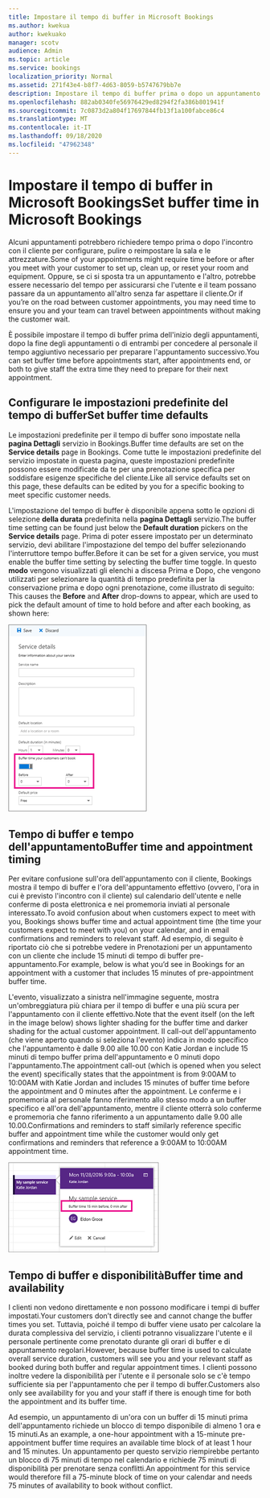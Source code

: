 ```yaml
---
title: Impostare il tempo di buffer in Microsoft Bookings
ms.author: kwekua
author: kwekuako
manager: scotv
audience: Admin
ms.topic: article
ms.service: bookings
localization_priority: Normal
ms.assetid: 271f43e4-b8f7-4d63-8059-b5747679bb7e
description: Impostare il tempo di buffer prima o dopo un appuntamento in Microsoft Bookings per consentire la pulizia o la reimpostazione delle attrezzature.
ms.openlocfilehash: 882ab0340fe56976429ed8294f2fa386b801941f
ms.sourcegitcommit: 7c0873d2a804f17697844fb13f1a100fabce86c4
ms.translationtype: MT
ms.contentlocale: it-IT
ms.lasthandoff: 09/18/2020
ms.locfileid: "47962348"
---
```

# <a name="set-buffer-time-in-microsoft-bookings"></a><span data-ttu-id="9acf8-103">Impostare il tempo di buffer in Microsoft Bookings</span><span class="sxs-lookup"><span data-stu-id="9acf8-103">Set buffer time in Microsoft Bookings</span></span>

<span data-ttu-id="9acf8-104">Alcuni appuntamenti potrebbero richiedere tempo prima o dopo l'incontro con il cliente per configurare, pulire o reimpostare la sala e le attrezzature.</span><span class="sxs-lookup"><span data-stu-id="9acf8-104">Some of your appointments might require time before or after you meet with your customer to set up, clean up, or reset your room and equipment.</span></span> <span data-ttu-id="9acf8-105">Oppure, se ci si sposta tra un appuntamento e l'altro, potrebbe essere necessario del tempo per assicurarsi che l'utente e il team possano passare da un appuntamento all'altro senza far aspettare il cliente.</span><span class="sxs-lookup"><span data-stu-id="9acf8-105">Or if you’re on the road between customer appointments, you may need time to ensure you and your team can travel between appointments without making the customer wait.</span></span>

<span data-ttu-id="9acf8-106">È possibile impostare il tempo di buffer prima dell'inizio degli appuntamenti, dopo la fine degli appuntamenti o di entrambi per concedere al personale il tempo aggiuntivo necessario per preparare l'appuntamento successivo.</span><span class="sxs-lookup"><span data-stu-id="9acf8-106">You can set buffer time before appointments start, after appointments end, or both to give staff the extra time they need to prepare for their next appointment.</span></span>

## <a name="set-buffer-time-defaults"></a><span data-ttu-id="9acf8-107">Configurare le impostazioni predefinite del tempo di buffer</span><span class="sxs-lookup"><span data-stu-id="9acf8-107">Set buffer time defaults</span></span>

<span data-ttu-id="9acf8-108">Le impostazioni predefinite per il tempo di buffer sono impostate nella **pagina Dettagli** servizio in Bookings.</span><span class="sxs-lookup"><span data-stu-id="9acf8-108">Buffer time defaults are set on the **Service details** page in Bookings.</span></span> <span data-ttu-id="9acf8-109">Come tutte le impostazioni predefinite del servizio impostate in questa pagina, queste impostazioni predefinite possono essere modificate da te per una prenotazione specifica per soddisfare esigenze specifiche del cliente.</span><span class="sxs-lookup"><span data-stu-id="9acf8-109">Like all service defaults set on this page, these defaults can be edited by you for a specific booking to meet specific customer needs.</span></span>

<span data-ttu-id="9acf8-110">L'impostazione del tempo di buffer è disponibile appena sotto le opzioni di selezione **della durata** predefinita nella **pagina Dettagli** servizio.</span><span class="sxs-lookup"><span data-stu-id="9acf8-110">The buffer time setting can be found just below the **Default duration** pickers on the **Service details** page.</span></span> <span data-ttu-id="9acf8-111">Prima di poter essere impostato per un determinato servizio, devi abilitare l'impostazione del tempo del buffer selezionando l'interruttore tempo buffer.</span><span class="sxs-lookup"><span data-stu-id="9acf8-111">Before it can be set for a given service, you must enable the buffer time setting by selecting the buffer time toggle.</span></span> <span data-ttu-id="9acf8-112">In questo **modo** vengono visualizzati gli elenchi a discesa Prima e Dopo, che vengono utilizzati per selezionare la quantità di tempo predefinita per la conservazione prima e dopo ogni prenotazione, come illustrato di seguito: </span><span class="sxs-lookup"><span data-stu-id="9acf8-112">This causes the **Before** and **After** drop-downs to appear, which are used to pick the default amount of time to hold before and after each booking, as shown here:</span></span>

   ![Immagine di Bookings con il tempo di buffer abilitato](../media/bookings-buffertime.png)

## <a name="buffer-time-and-appointment-timing"></a><span data-ttu-id="9acf8-114">Tempo di buffer e tempo dell'appuntamento</span><span class="sxs-lookup"><span data-stu-id="9acf8-114">Buffer time and appointment timing</span></span>

<span data-ttu-id="9acf8-115">Per evitare confusione sull'ora dell'appuntamento con il cliente, Bookings mostra il tempo di buffer e l'ora dell'appuntamento effettivo (ovvero, l'ora in cui è previsto l'incontro con il cliente) sul calendario dell'utente e nelle conferme di posta elettronica e nei promemoria inviati al personale interessato.</span><span class="sxs-lookup"><span data-stu-id="9acf8-115">To avoid confusion about when customers expect to meet with you, Bookings shows buffer time and actual appointment time (the time your customers expect to meet with you) on your calendar, and in email confirmations and reminders to relevant staff.</span></span> <span data-ttu-id="9acf8-116">Ad esempio, di seguito è riportato ciò che si potrebbe vedere in Prenotazioni per un appuntamento con un cliente che include 15 minuti di tempo di buffer pre-appuntamento.</span><span class="sxs-lookup"><span data-stu-id="9acf8-116">For example, below is what you’d see in Bookings for an appointment with a customer that includes 15 minutes of pre-appointment buffer time.</span></span>

<span data-ttu-id="9acf8-117">L'evento, visualizzato a sinistra nell'immagine seguente, mostra un'ombreggiatura più chiara per il tempo di buffer e una più scura per l'appuntamento con il cliente effettivo.</span><span class="sxs-lookup"><span data-stu-id="9acf8-117">Note that the event itself (on the left in the image below) shows lighter shading for the buffer time and darker shading for the actual customer appointment.</span></span> <span data-ttu-id="9acf8-118">Il call-out dell'appuntamento (che viene aperto quando si seleziona l'evento) indica in modo specifico che l'appuntamento è dalle 9.00 alle 10.00 con Katie Jordan e include 15 minuti di tempo buffer prima dell'appuntamento e 0 minuti dopo l'appuntamento.</span><span class="sxs-lookup"><span data-stu-id="9acf8-118">The appointment call-out (which is opened when you select the event) specifically states that the appointment is from 9:00AM to 10:00AM with Katie Jordan and includes 15 minutes of buffer time before the appointment and 0 minutes after the appointment.</span></span> <span data-ttu-id="9acf8-119">Le conferme e i promemoria al personale fanno riferimento allo stesso modo a un buffer specifico e all'ora dell'appuntamento, mentre il cliente otterrà solo conferme e promemoria che fanno riferimento a un appuntamento dalle 9.00 alle 10.00.</span><span class="sxs-lookup"><span data-stu-id="9acf8-119">Confirmations and reminders to staff similarly reference specific buffer and appointment time while the customer would only get confirmations and reminders that reference a 9:00AM to 10:00AM appointment time.</span></span>

   ![Immagine del call out dell'appuntamento di Bookings con il tempo di buffer visualizzato](../media/bookings-buffertime-callout.png)

## <a name="buffer-time-and-availability"></a><span data-ttu-id="9acf8-121">Tempo di buffer e disponibilità</span><span class="sxs-lookup"><span data-stu-id="9acf8-121">Buffer time and availability</span></span>

<span data-ttu-id="9acf8-122">I clienti non vedono direttamente e non possono modificare i tempi di buffer impostati.</span><span class="sxs-lookup"><span data-stu-id="9acf8-122">Your customers don’t directly see and cannot change the buffer times you set.</span></span> <span data-ttu-id="9acf8-123">Tuttavia, poiché il tempo di buffer viene usato per calcolare la durata complessiva del servizio, i clienti potranno visualizzare l'utente e il personale pertinente come prenotato durante gli orari di buffer e di appuntamento regolari.</span><span class="sxs-lookup"><span data-stu-id="9acf8-123">However, because buffer time is used to calculate overall service duration, customers will see you and your relevant staff as booked during both buffer and regular appointment times.</span></span> <span data-ttu-id="9acf8-124">I clienti possono inoltre vedere la disponibilità per l'utente e il personale solo se c'è tempo sufficiente sia per l'appuntamento che per il tempo di buffer.</span><span class="sxs-lookup"><span data-stu-id="9acf8-124">Customers also only see availability for you and your staff if there is enough time for both the appointment and its buffer time.</span></span>

<span data-ttu-id="9acf8-125">Ad esempio, un appuntamento di un'ora con un buffer di 15 minuti prima dell'appuntamento richiede un blocco di tempo disponibile di almeno 1 ora e 15 minuti.</span><span class="sxs-lookup"><span data-stu-id="9acf8-125">As an example, a one-hour appointment with a 15-minute pre-appointment buffer time requires an available time block of at least 1 hour and 15 minutes.</span></span> <span data-ttu-id="9acf8-126">Un appuntamento per questo servizio riempirebbe pertanto un blocco di 75 minuti di tempo nel calendario e richiede 75 minuti di disponibilità per prenotare senza conflitti.</span><span class="sxs-lookup"><span data-stu-id="9acf8-126">An appointment for this service would therefore fill a 75-minute block of time on your calendar and needs 75 minutes of availability to book without conflict.</span></span>
